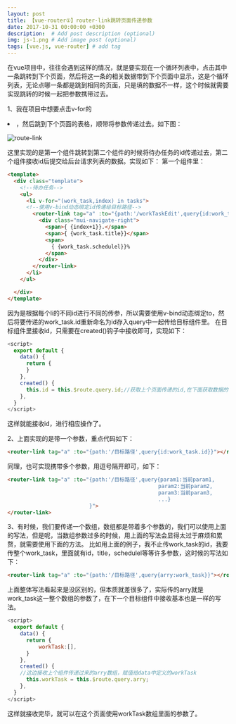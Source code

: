 ```yaml
---
layout: post
title: 【vue-router①】router-link跳转页面传递参数
date: 2017-10-31 00:00:00 +0300
description:  # Add post description (optional)
img: js-1.png # Add image post (optional)
tags: [vue.js, vue-router] # add tag
---
```


在vue项目中，往往会遇到这样的情况，就是要实现在一个循环列表中，点击其中一条跳转到下个页面，然后将这一条的相关数据带到下个页面中显示，这是个循环列表，无论点哪一条都是跳到相同的页面，只是填的数据不一样，这个时候就需要实现跳转的时候一起把参数携带过去。

1、我在项目中想要点击v-for的<li>，然后跳到下个页面的表格，顺带将参数传递过去。如下图：

![route-link]({{site.baseurl}}/assets/img/route-link.png)

这里实现的是第一个组件跳转到第二个组件的时候将待办任务的id传递过去，第二个组件接收id后提交给后台请求列表的数据。实现如下：
第一个组件里：

```html
<template>
  <div class="template">
    <!--待办任务-->
    <ul>
      <li v-for="(work_task,index) in tasks">
      <!--使用v-bind动态绑定id传递给目标路径-->
        <router-link tag="a" :to="{path:'/workTaskEdit',query{id:work_task.id}}">
          <div class="mui-navigate-right">
            <span>{ {index+1}}.</span>
            <span>{ {work_task.title}}</span>
            <span>
              { {work_task.schedulel}}%
            </span>
          </div>
        </router-link>
      </li>
    </ul>

  </div>
</template>
```

因为是根据每个li的不同id进行不同的传参，所以需要使用v-bind动态绑定to，然后将要传递的work_task.id重新命名为id存入query中一起传给目标组件里。
在目标组件里接收id，只需要在created()钩子中接收即可，实现如下：

```javascript
<script>
  export default {
    data() {
      return {
      }
    },
    created() {
      this.id = this.$route.query.id;//获取上个页面传递的id,在下面获取数据的时候先提交id
    },
  }
</script>
```
这样就能接收id，进行相应操作了。

2、上面实现的是带一个参数，重点代码如下：

```html
<router-link tag="a" :to="{path:'/目标路径',query{id:work_task.id}}"></router-link>
```
同理，也可实现携带多个参数，用逗号隔开即可，如下：

```html
<router-link tag="a" :to="{path:'/目标路径',query{param1:当前param1,
                                                param2:当前param2,
                                                param3:当前param3,
                                                ...}
                          }">
</router-link>
```
3、有时候，我们要传递一个数组，数组都是带着多个参数的，我们可以使用上面的写法，但是呢，当数组参数过多的时候，用上面的写法会显得太过于麻烦和累赘，就需要使用下面的方法。
比如用上面的例子，我不止传work_task的id，我要传整个work_task，里面就有id，title，schedulel等等许多参数，这时候的写法如下：

```html
<router-link tag="a" :to="{path:'/目标路径',query{arry:work_task}}"></router-link>
```
上面整体写法看起来是没区别的，但本质就差很多了，实际传的arry就是work_task这一整个数组的参数了，在下一个目标组件中接收基本也是一样的写法。

```javascript
<script>
  export default {
    data() {
      return {
          workTask:[],
      }
    },
    created() {
    //这边接收上个组件传递过来的arry数组，赋值给data中定义的workTask
      this.workTask = this.$route.query.arry;
    },
  }
</script>
```
这样就接收完毕，就可以在这个页面使用workTask数组里面的参数了。

